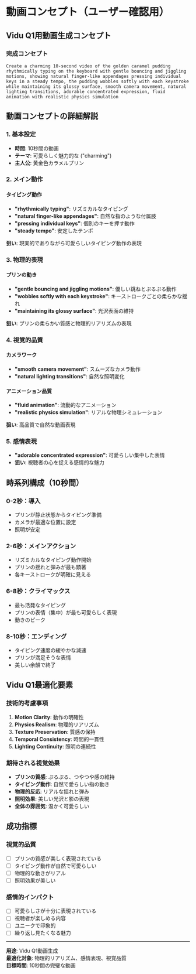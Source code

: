 # 動画コンセプト（ユーザー確認用）

## Vidu Q1用動画生成コンセプト

### 完成コンセプト
```
Create a charming 10-second video of the golden caramel pudding rhythmically typing on the keyboard with gentle bouncing and jiggling motions, showing natural finger-like appendages pressing individual keys in a steady tempo, the pudding wobbles softly with each keystroke while maintaining its glossy surface, smooth camera movement, natural lighting transitions, adorable concentrated expression, fluid animation with realistic physics simulation
```

## 動画コンセプトの詳細解説

### 1. 基本設定
- **時間**: 10秒間の動画
- **テーマ**: 可愛らしく魅力的な ("charming")
- **主人公**: 黄金色カラメルプリン

### 2. メイン動作
#### タイピング動作
- **"rhythmically typing"**: リズミカルなタイピング
- **"natural finger-like appendages"**: 自然な指のような付属肢
- **"pressing individual keys"**: 個別のキーを押す動作
- **"steady tempo"**: 安定したテンポ

**狙い**: 現実的でありながら可愛らしいタイピング動作の表現

### 3. 物理的表現
#### プリンの動き
- **"gentle bouncing and jiggling motions"**: 優しい跳ねとぷるぷる動作
- **"wobbles softly with each keystroke"**: キーストロークごとの柔らかな揺れ
- **"maintaining its glossy surface"**: 光沢表面の維持

**狙い**: プリンの柔らかい質感と物理的リアリズムの表現

### 4. 視覚的品質
#### カメラワーク
- **"smooth camera movement"**: スムーズなカメラ動作
- **"natural lighting transitions"**: 自然な照明変化

#### アニメーション品質
- **"fluid animation"**: 流動的なアニメーション
- **"realistic physics simulation"**: リアルな物理シミュレーション

**狙い**: 高品質で自然な動画表現

### 5. 感情表現
- **"adorable concentrated expression"**: 可愛らしい集中した表情
- **狙い**: 視聴者の心を捉える感情的な魅力

## 時系列構成（10秒間）

### 0-2秒：導入
- プリンが静止状態からタイピング準備
- カメラが最適な位置に設定
- 照明が安定

### 2-6秒：メインアクション
- リズミカルなタイピング動作開始
- プリンの揺れと弾みが最も顕著
- 各キーストロークが明確に見える

### 6-8秒：クライマックス
- 最も活発なタイピング
- プリンの表情（集中）が最も可愛らしく表現
- 動きのピーク

### 8-10秒：エンディング
- タイピング速度の緩やかな減速
- プリンが満足そうな表情
- 美しい余韻で終了

## Vidu Q1最適化要素

### 技術的考慮事項
1. **Motion Clarity**: 動作の明確性
2. **Physics Realism**: 物理的リアリズム
3. **Texture Preservation**: 質感の保持
4. **Temporal Consistency**: 時間的一貫性
5. **Lighting Continuity**: 照明の連続性

### 期待される視覚効果
- **プリンの質感**: ぷるぷる、つやつや感の維持
- **タイピング動作**: 自然で愛らしい指の動き
- **物理的反応**: リアルな揺れと弾み
- **照明効果**: 美しい光沢と影の表現
- **全体の雰囲気**: 温かく可愛らしい

## 成功指標

### 視覚的品質
- [ ] プリンの質感が美しく表現されている
- [ ] タイピング動作が自然で可愛らしい
- [ ] 物理的な動きがリアル
- [ ] 照明効果が美しい

### 感情的インパクト
- [ ] 可愛らしさが十分に表現されている
- [ ] 視聴者が楽しめる内容
- [ ] ユニークで印象的
- [ ] 繰り返し見たくなる魅力

---

**用途**: Vidu Q1動画生成  
**最適化対象**: 物理的リアリズム、感情表現、視覚品質  
**目標時間**: 10秒間の完璧な動画